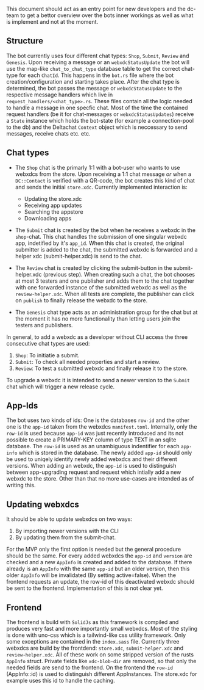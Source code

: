 This document should act as an entry point for new developers and the dc-team to get a 
bettor overview over the bots inner workings as well as what is implement and not at the moment.

## Structure
The bot currently uses four different chat types: `Shop`, `Submit`, `Review` and `Genesis`. Upon receiving a message or an `webxdcStatusUpdate` the bot will use the map-like `chat_to_chat_type` database table to get the correct chat-type for each `ChatId`. This happens in the `bot.rs` file where the bot creation/configuration and starting takes place. 
After the chat type is determined, the bot passes the message or `webxdcStatusUpdate` to the respective message handlers which live in `request_handlers/<chat_type>.rs`. These files contain all the logic needed to handle a message in one specfic chat. Most of the time the contained request handlers (be it for chat-messages or `webxdcStatusUpdates`) receive a `State` instance which holds the bot-state (for example a connection-pool to the db) and the Deltachat `Context` object which is neccessary to send messages, receive chats etc. etc.

## Chat types

- The `Shop` chat is the primarly 1:1 with a bot-user who wants to use webxdcs from the store.
  Upon receiving a 1:1 chat message _or_ when a `DC::Contact` is verified with a QR-code, the bot creates
  this kind of chat and sends the initial `store.xdc`. Currently implemented interaction is:
    - Updating the store.xdc
    - Receiving app updates
    - Searching the appstore
    - Downloading apps

- The `Submit` chat is created by the bot when he receives a webxdc in the `shop`-chat. This chat handles the submission of one singular webxdc app, indetified by it's `app_id`. When this chat is created, the original submitter is added to the chat, the submitted webxdc is forwarded and a helper xdc (submit-helper.xdc) is send to the chat.

- The `Review` chat is created by clicking the submit-button in the submit-helper.xdc (previous step). When creating such a chat, the bot chooses at most 3 testers and one publisher and adds them to the chat together with one forwarded instance of the submitted webxdc as well as the `review-helper.xdc`. When all tests are complete, the publisher can click on `publish` to finally release the webxdc to the store.

- The `Genesis` chat type acts as an administration group for the chat but at the moment it has no more functionality than letting users join the testers and publishers.

In general, to add a webxdc as a developer without CLI access the three consecutive chat types are used: 
1. `Shop`: To initiatie a submit.
2. `Submit`: To check all needed properties and start a review.
3. `Review`: To test a submitted webxdc and finally release it to the store.

To upgrade a webxdc it is intended to send a newer version to the `Submit` chat which will trigger a new
release cycle.

## App-Ids
The bot uses two kinds of ids: One is the databases `row-id` and the other one is the `app-id` taken from 
the webxdcs `manifest.toml`. Internally, only the `row-id` is used because `app-id` was just recently introduced and its not possible to create a PRIMARY-KEY column of type TEXT in an sqlite database. The `row-id` is used as an unambiguous indentifier for each `app-info` which is stored in the database.
The newly added `app-id` should only be used to uniqely identify newly added webxdcs and their different versions. When adding an webxdc, the `app-id` is used to distinguish between app-upgrading request and request which intially add a new webxdc to the store. Other than that no more use-cases are intended as of writing this.

## Updating webxdcs
It should be able to update webxdcs on two ways: 

1. By importing newer versions with the CLI
2. By updating them from the submit-chat.

For the MVP only the first option is needed but the general procedure should be the same.
For every added webxdcs the `app-id` and `version` are checked and a new  `AppInfo` is created and added to the database. If there already is an `AppInfo` with the same `app-id` but an older version, then this
older `AppInfo` will be invalidated (By setting active=false). 
When the frontend requests an update, the row-id of this deactivated webxdc should be
sent to the frontend. Implementation of this is not clear yet.

## Frontend
The frontend is build with `SolidJs` as this framework is compiled and produces very fast and more importantly small webxdcs. Most of the styling is done with uno-css which is a tailwind-like css utility framework. Only some exceptions are contained in the `index.sass` file. 
Currently three webxdcs are build by the frontdend: `store.xdc`, `submit-helper.xdc` and `review-helper.xdc`.
All of these work on some stripped version of the rusts `AppInfo` struct. Private fields like
`xdc-blob-dir` are removed, so that only the needed fields are send to the frontend.
On the frontend the `row-id` (AppInfo::id) is used to distinguish different AppInstances. The store.xdc for example uses this id to handle the caching.






